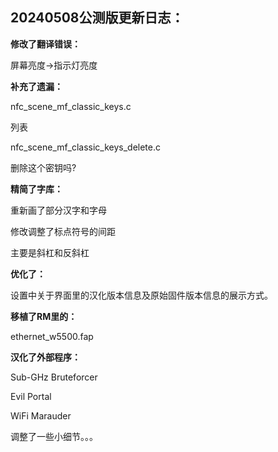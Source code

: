 20240508公测版更新日志：
-------------------------------------------------------------------------------------------
**修改了翻译错误：**

屏幕亮度->指示灯亮度

**补充了遗漏：**

nfc_scene_mf_classic_keys.c

列表

nfc_scene_mf_classic_keys_delete.c

删除这个密钥吗?

**精简了字库：**

重新画了部分汉字和字母

修改调整了标点符号的间距

主要是斜杠和反斜杠

**优化了：**

设置中关于界面里的汉化版本信息及原始固件版本信息的展示方式。

**移植了RM里的：**

ethernet_w5500.fap

**汉化了外部程序：**

Sub-GHz Bruteforcer

Evil Portal

WiFi Marauder

调整了一些小细节。。。
